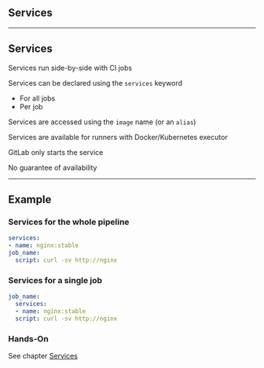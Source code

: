 <!-- .slide: id="gitlab_services" class="vertical-center" -->

<i class="fa-duotone fa-gears fa-8x fa-duotone-colors" style="float: right; color: grey;"></i>

## Services

---

## Services

Services [](https://docs.gitlab.com/ee/ci/services/index.html) run side-by-side with CI jobs

Services can be declared using the `services` keyword [](https://docs.gitlab.com/ee/ci/yaml/#services)

- For all jobs
- Per job

Services are accessed using the `image` name (or an `alias`)

Services are available for runners with Docker/Kubernetes executor

GitLab only starts the service

No guarantee of availability

---

## Example

### Services for the whole pipeline

```yaml
services:
- name: nginx:stable
job_name:
  script: curl -sv http://nginx
```

### Services for a single job

```yaml
job_name:
  services:
  - name: nginx:stable
  script: curl -sv http://nginx
```

### Hands-On

See chapter [Services](/hands-on/2024-11-12/220_services/exercise/)
